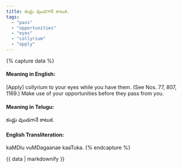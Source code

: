 ```yaml
---
title: కండ్లు వుండగానే కాటుక.
tags:
  - "pass"
  - "opportunities"
  - "eyes"
  - "collyrium"
  - "apply"
---
```


{% capture data %}
#### Meaning in English:
[Apply] collyrium to your eyes while you have them.
(See Nos. 77, 807, 1169.)
Make use of your opportunities before they pass from you.

#### Meaning in Telugu:
కండ్లు వుండగానే కాటుక.

#### English Transliteration:
kaMDlu vuMDagaanae kaaTuka.
{% endcapture %}

<div class="notice">{{ data | markdownify }}</div>

